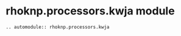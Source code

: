 # rhoknp.processors.kwja module

```{eval-rst}
.. automodule:: rhoknp.processors.kwja
```

```{toctree}
```
